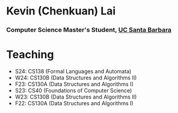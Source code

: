 # Kevin (Chenkuan) Lai

### Computer Science Master's Student, [UC Santa Barbara](cs.ucsb.edu)

[](../img/me.png)

# Teaching

- S24: CS138 (Formal Languages and Automata)
- W24: CS130B (Data Structures and Algorithms II)
- F23: CS130A (Data Structures and Algorithms I)
- S23: CS40 (Foundations of Computer Science)
- W23: CS130B (Data Structures and Algorithms II)
- F22: CS130A (Data Structures and Algorithms I)
